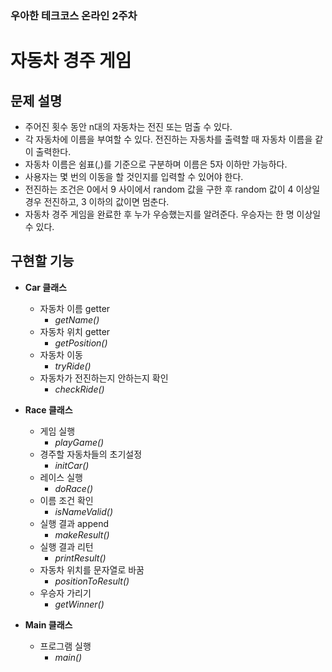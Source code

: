 ### 우아한 테크코스 온라인 2주차
# 자동차 경주 게임

## 문제 설명
* 주어진 횟수 동안 n대의 자동차는 전진 또는 멈출 수 있다.
* 각 자동차에 이름을 부여할 수 있다. 전진하는 자동차를 출력할 때 자동차 이름을 같이 출력한다.
* 자동차 이름은 쉼표(,)를 기준으로 구분하며 이름은 5자 이하만 가능하다.
* 사용자는 몇 번의 이동을 할 것인지를 입력할 수 있어야 한다.
* 전진하는 조건은 0에서 9 사이에서 random 값을 구한 후 random 값이 4 이상일 경우 전진하고, 3 이하의 값이면 멈춘다.
* 자동차 경주 게임을 완료한 후 누가 우승했는지를 알려준다. 우승자는 한 명 이상일 수 있다.


## 구현할 기능
* __Car 클래스__
  * 자동차 이름 getter
    * _getName()_
  * 자동차 위치 getter
    * _getPosition()_
  * 자동차 이동
    * _tryRide()_
  * 자동차가 전진하는지 안하는지 확인
    * _checkRide()_

* __Race 클래스__
  * 게임 실행
    * _playGame()_
  * 경주할 자동차들의 초기설정
    * _initCar()_
  * 레이스 실행
    * _doRace()_
  * 이름 조건 확인
    * _isNameValid()_
  * 실행 결과 append
    * _makeResult()_
  * 실행 결과 리턴
    * _printResult()_
  * 자동차 위치를 문자열로 바꿈
    * _positionToResult()_
  * 우승자 가리기
    * _getWinner()_

* __Main 클래스__
  * 프로그램 실행
    * _main()_
